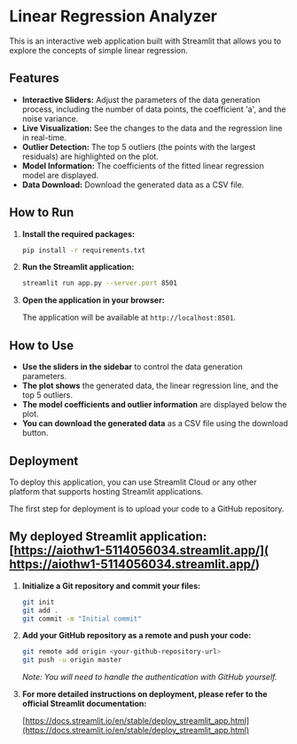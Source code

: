 # Linear Regression Analyzer

This is an interactive web application built with Streamlit that allows you to explore the concepts of simple linear regression.

## Features

*   **Interactive Sliders:** Adjust the parameters of the data generation process, including the number of data points, the coefficient 'a', and the noise variance.
*   **Live Visualization:** See the changes to the data and the regression line in real-time.
*   **Outlier Detection:** The top 5 outliers (the points with the largest residuals) are highlighted on the plot.
*   **Model Information:** The coefficients of the fitted linear regression model are displayed.
*   **Data Download:** Download the generated data as a CSV file.

## How to Run

1.  **Install the required packages:**

    ```bash
    pip install -r requirements.txt
    ```

2.  **Run the Streamlit application:**

    ```bash
    streamlit run app.py --server.port 8501
    ```

3.  **Open the application in your browser:**

    The application will be available at `http://localhost:8501`.

## How to Use

*   **Use the sliders in the sidebar** to control the data generation parameters.
*   **The plot shows** the generated data, the linear regression line, and the top 5 outliers.
*   **The model coefficients and outlier information** are displayed below the plot.
*   **You can download the generated data** as a CSV file using the download button.

## Deployment

To deploy this application, you can use Streamlit Cloud or any other platform that supports hosting Streamlit applications.

The first step for deployment is to upload your code to a GitHub repository.

## My deployed Streamlit application: [https://aiothw1-5114056034.streamlit.app/]( https://aiothw1-5114056034.streamlit.app/)

1.  **Initialize a Git repository and commit your files:**

    ```bash
    git init
    git add .
    git commit -m "Initial commit"
    ```

2.  **Add your GitHub repository as a remote and push your code:**

    ```bash
    git remote add origin <your-github-repository-url>
    git push -u origin master
    ```

    *Note: You will need to handle the authentication with GitHub yourself.*

3.  **For more detailed instructions on deployment, please refer to the official Streamlit documentation:**

    [https://docs.streamlit.io/en/stable/deploy_streamlit_app.html](https://docs.streamlit.io/en/stable/deploy_streamlit_app.html)
